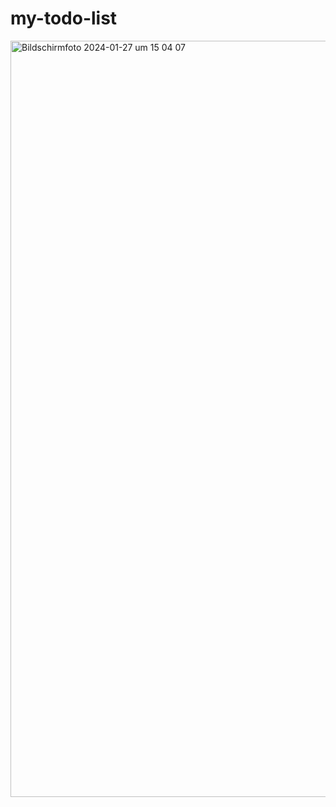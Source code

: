 # my-todo-list
<img width="1210" alt="Bildschirmfoto 2024-01-27 um 15 04 07" src="https://github.com/Majd1024/my-todo-list/assets/149329378/5e785bb5-e014-4518-b0b7-6945f4d0383d">
